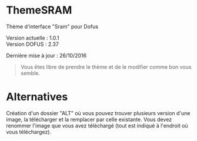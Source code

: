 # ThemeSRAM

Thème d'interface "Sram" pour Dofus

Version actuelle : 1.0.1  
Version DOFUS : 2.37

Dernière mise à jour : 26/10/2016

> Vous êtes libre de prendre le thème et de le modifier comme bon vous semble.  

# Alternatives

Création d'un dossier "ALT" où vous pouvez trouver plusieurs version d'une image, la télécharger et la remplacer par celle existante. Vous devez renommer l'image que vous avez téléchargé (tout est indiqué à l'endroit où vous téléchargez).

